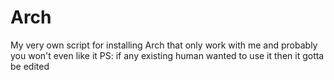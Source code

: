 # Arch
My very own script for installing Arch that only work with me and probably you won't even like it
PS: if any existing human wanted to use it then it gotta be edited
